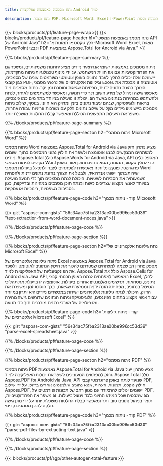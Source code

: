 ```yaml
---
title: נתח מסמכים באמצעות אפליקציות Android לנייד

description: נתח מצגות PDF, Microsoft Word, Excel ו-PowerPoint באמצעות אפליקציית אנדרואיד ניידת. חלץ טקסט או תמונות בקלות.
---
```


{{< blocks/products/pf/feature-page-wrap >}}
{{< blocks/products/pf/feature-page-header h1="נתח מסמך באמצעות ממשקי API של Android Java" h2="חלץ טקסט או תמונות מ-Microsoft Word, Excel, מצגות PowerPoint וקבצי PDF באמצעות Aspose.Total for Android via Java." >}}

{{% blocks/products/pf/feature-page-summary %}}

ניתוח מסמכים באמצעות יישומי אנדרואיד ניידים מציע יתרונות משמעותיים, ומשפר גם את הפרודוקטיביות וגם את חווית המשתמש.  על ידי מינוף טכנולוגיות ניתוח מתקדמות, יישומים אלה יכולים לחלץ ולעבד נתונים באופן אוטומטי מפורמטים שונים של מסמכים, כגון קובצי PDF, מסמכי Word וגיליונות אלקטרוניים של Excel.  אוטומציה זו מבטלת את הצורך בהזנת נתונים ידנית, מפחיתה שגיאות וחוסכת זמן יקר. ניתוח מסמכים נייד מאפשר גישה וניהול של מידע חשוב תוך כדי תנועה, ומאפשר למשתמשים לאחזר, לנתח ולהשתמש במהירות בנתונים באשר הם.  יכולת זו מועילה במיוחד בתחומים כמו פיננסים, בריאות ולוגיסטיקה, שבהם עיבוד נתונים בזמן ומדויק הוא חיוני. בנוסף, שילוב ניתוח מסמכים ביישומים ניידים מקל על שילוב נתונים חלק עם מערכות וזרימות עבודה אחרות, משפר את היעילות התפעולית הכוללת ומאפשר קבלת החלטות מושכלת יותר.

{{% /blocks/products/pf/feature-page-summary  %}}

{{% blocks/products/pf/feature-page-section  h2="ניתוח מסמכי Microsoft Word" %}}

ניתוח מסמכי Word באמצעות Aspose.Total for Android via Java מציע פתרון חזק למפתחים המבקשים לבצע אוטומציה ולשפר את חילוץ נתוני המסמכים בתוך יישומים ניידים.  Aspose.Total כולל Aspose.Words for Android via Java, API המספק כלים מקיפים לניתוח מסמכי Word כדי לחלץ טקסט, תמונות, מטא נתונים ותוכן אחר באופן פרוגרמטי.  פונקציונליות זו מאפשרת למפתחים לעבד ולתפעל ביעילות מסמכי Word ישירות בתוך יישומי אנדרואיד, ולבטל את הצורך בהזנת נתונים ידנית ולהפחית משמעותית את הסבירות לשגיאות.  היכולת לנתח מסמכים תוך כדי תנועה מועילה במיוחד לאנשי מקצוע שצריכים לגשת ולנתח תוכן מסמכים במהירות ובדייקנות, כגון בסביבות משפטיות, חינוכיות או עסקיות. 

{{% blocks/products/pf/feature-page-code h3="קוד - ניתוח מסמך Microsoft Word" %}}

{{< gist "aspose-com-gists" "56e34ac75fba2313ae00be996cc53d39" "text-extraction-from-word-document-nodes.java" >}}

{{% /blocks/products/pf/feature-page-code  %}}

{{% /blocks/products/pf/feature-page-section %}}

{{% blocks/products/pf/feature-page-section  h2="נתח גיליונות אלקטרוניים של Microsoft Excel" %}}

ניתוח גיליונות אלקטרוניים של Excel באמצעות Aspose.Total for Android via Java מספק פתרון רב עוצמה למפתחים שמטרתם להפוך את חילוץ הנתונים לאוטומטי ולשפר את הפונקציונליות של האפליקציות לנייד.  Aspose.Total כולל את Aspose.Cells for Android via Java API, המאפשר למפתחים לנתח באופן תכנותי קבצי Excel, לחלץ נתונים, נוסחאות, תרשימים ואלמנטים אחרים ביעילות.  אוטומציה זו מייעלת את תהליכי הטיפול בנתונים, מפחיתה הזנה ידנית וממזערת שגיאות, ובכך חוסכת זמן ומשפרת את הדיוק. היכולת לנתח גיליונות אלקטרוניים ישירות במכשירים ניידים היא יתרון במיוחד עבור אנשי מקצוע בתחום הפיננסים, הלוגיסטיקה וניתוח הנתונים שדורשים גישה מהירה ומניפולציה של מערכי נתונים מורכבים תוך כדי תנועה.  

{{% blocks/products/pf/feature-page-code h3="קוד - ניתוח גיליונות אלקטרוניים של Microsoft Excel" %}}

{{< gist "aspose-com-gists" "56e34ac75fba2313ae00be996cc53d39" "parse-excel-spreadsheet.java" >}}

{{% /blocks/products/pf/feature-page-code  %}}

{{% /blocks/products/pf/feature-page-section %}}

{{% blocks/products/pf/feature-page-section  h2="ניתוח מסמכי PDF" %}}

ניתוח מסמכי PDF באמצעות Aspose.Total for Android via Java מציע פתרון יעיל וחזק למפתחים המעוניינים לשפר את יכולות האפליקציה לנייד.  Aspose.Total כולל Aspose.PDF for Android via Java, API שנועד לנתח באופן פרוגרמטי קבצי PDF, חילוץ טקסט, תמונות, הערות, מטא נתונים ואלמנטים אחרים בדיוק.  על ידי שילוב Aspose.PDF, יישומים יכולים להתמודד עם מגוון רחב של תכונות ופורמטים של PDF, מה שמבטיח שכל המידע החיוני נלכד וינוצל ביעילות.  זה משפר את הפרודוקטיביות, תומך בניהול נתונים טוב יותר ומאפשר קבלת החלטות מושכלת יותר על ידי מתן גישה חלקה לתוכן מסמכים קריטי.

{{% blocks/products/pf/feature-page-code h3="קוד - ניתוח מסמך PDF" %}}

{{< gist "aspose-com-gists" "56e34ac75fba2313ae00be996cc53d39" "parse-pdf-files-by-extracting-text.java" >}}

{{% /blocks/products/pf/feature-page-code  %}}

{{% /blocks/products/pf/feature-page-section %}}

{{< blocks/products/pf/agp/other-autogen-total-feature>}}